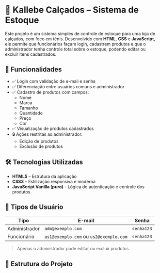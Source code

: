 # 🥿 Kallebe Calçados – Sistema de Estoque

Este projeto é um sistema simples de controle de estoque para uma loja de calçados, com foco em tênis. Desenvolvido com **HTML**, **CSS** e **JavaScript**, ele permite que funcionários façam login, cadastrem produtos e que o administrador tenha controle total sobre o estoque, podendo editar ou excluir itens cadastrados.

## 🚀 Funcionalidades

- ✅ Login com validação de e-mail e senha
- ✅ Diferenciação entre usuários comuns e administrador
- ✅ Cadastro de produtos com campos:
  - Nome
  - Marca
  - Tamanho
  - Quantidade
  - Preço
  - Cor
- ✅ Visualização de produtos cadastrados
- 🔒 Ações restritas ao administrador:
  - Edição de produtos
  - Exclusão de produtos

## 🛠️ Tecnologias Utilizadas

- **HTML5** – Estrutura da aplicação
- **CSS3** – Estilização responsiva e moderna
- **JavaScript Vanilla (puro)** – Lógica de autenticação e controle dos produtos

## 👤 Tipos de Usuário

| Tipo | E-mail | Senha |
|------|--------|--------|
| Administrador | `adm@exemplo.com` | `senha123` |
| Funcionário | `us1@exemplo.com` ou `us2@exemplo.com` | `senha123` |

> Apenas o administrador pode editar ou excluir produtos.

## 📂 Estrutura do Projeto

